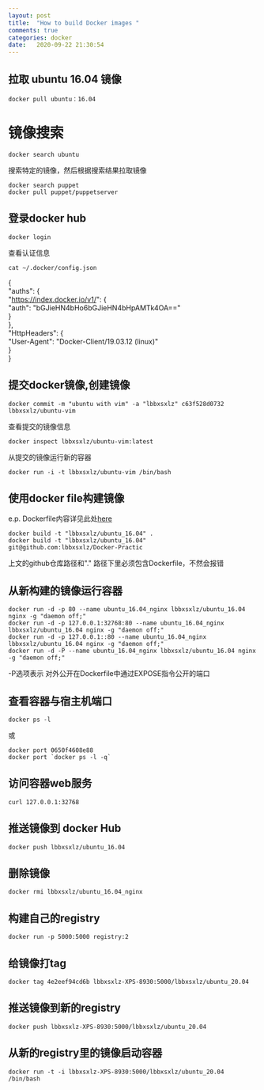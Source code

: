 ```yaml
---
layout: post
title:  "How to build Docker images "
comments: true
categories: docker
date:   2020-09-22 21:30:54
---
```

 
## 拉取 ubuntu 16.04 镜像
```
docker pull ubuntu：16.04
```
# 镜像搜索
```
docker search ubuntu
```
搜索特定的镜像，然后根据搜索结果拉取镜像
```
docker search puppet
docker pull puppet/puppetserver  
```
## 登录docker hub
```
docker login
```
查看认证信息
```
cat ~/.docker/config.json 
```
{<br>
        "auths": {<br>
                "https://index.docker.io/v1/": {<br>
                        "auth": "bGJieHN4bHo6bGJieHN4bHpAMTk4OA=="<br>
                }<br>
        },<br>
        "HttpHeaders": {<br>
                "User-Agent": "Docker-Client/19.03.12 (linux)"<br>
        }<br>
}<br>

## 提交docker镜像,创建镜像
```
docker commit -m "ubuntu with vim" -a "lbbxsxlz" c63f528d0732 lbbxsxlz/ubuntu-vim
```
查看提交的镜像信息
```
docker inspect lbbxsxlz/ubuntu-vim:latest
```
从提交的镜像运行新的容器
```
docker run -i -t lbbxsxlz/ubuntu-vim /bin/bash
```		
## 使用docker file构建镜像
e.p. Dockerfile内容详见此处[here](https://github.com/lbbxsxlz/Docker-Practice/blob/master/Dockerfile)	
```
docker build -t "lbbxsxlz/ubuntu_16.04" . 
docker build -t "lbbxsxlz/ubuntu_16.04" git@github.com:lbbxsxlz/Docker-Practic
```
上文的github仓库路径和"." 路径下里必须包含Dockerfile，不然会报错
## 从新构建的镜像运行容器
```
docker run -d -p 80 --name ubuntu_16.04_nginx lbbxsxlz/ubuntu_16.04 nginx -g "daemon off;"
docker run -d -p 127.0.0.1:32768:80 --name ubuntu_16.04_nginx lbbxsxlz/ubuntu_16.04 nginx -g "daemon off;"
docker run -d -p 127.0.0.1::80 --name ubuntu_16.04_nginx lbbxsxlz/ubuntu_16.04 nginx -g "daemon off;"
docker run -d -P --name ubuntu_16.04_nginx lbbxsxlz/ubuntu_16.04 nginx -g "daemon off;"
```
-P选项表示 对外公开在Dockerfile中通过EXPOSE指令公开的端口
## 查看容器与宿主机端口
```
docker ps -l
```
或
```
docker port 0650f4608e88
docker port `docker ps -l -q`
```
## 访问容器web服务
```
curl 127.0.0.1:32768
```
## 推送镜像到 docker Hub
```
docker push lbbxsxlz/ubuntu_16.04
```
## 删除镜像
```
docker rmi lbbxsxlz/ubuntu_16.04_nginx 
```
## 构建自己的registry
```
docker run -p 5000:5000 registry:2
```
## 给镜像打tag
```
docker tag 4e2eef94cd6b lbbxsxlz-XPS-8930:5000/lbbxsxlz/ubuntu_20.04
```
## 推送镜像到新的registry
```
docker push lbbxsxlz-XPS-8930:5000/lbbxsxlz/ubuntu_20.04
```
## 从新的registry里的镜像启动容器
```
docker run -t -i lbbxsxlz-XPS-8930:5000/lbbxsxlz/ubuntu_20.04 /bin/bash
```
